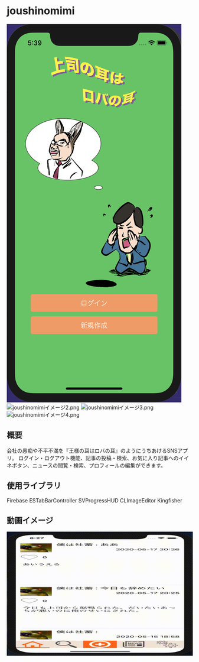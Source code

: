 # joushinomimi
![joushinomimiイメージ1.png](6.5インチ.png)
![joushinomimiイメージ2.png](6.5インチ2.png)
![joushinomimiイメージ3.png](6.5インチ3.png)
![joushinomimiイメージ4.png](6.5インチ4.png)
## 概要
会社の愚痴や不平不満を『王様の耳はロバの耳』のようにうちあけるSNSアプリ。
ログイン・ログアウト機能、記事の投稿・検索、お気に入り記事へのイイネボタン、ニュースの閲覧・検索、プロフィールの編集ができます。

## 使用ライブラリ
Firebase
ESTabBarController
SVProgressHUD
CLImageEditor
Kingfisher

## 動画イメージ
![](6.5動画.gif)
